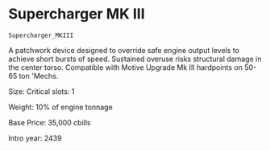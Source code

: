 # Supercharger MK III

`Supercharger_MKIII`

A patchwork device designed to override safe engine output levels to achieve short bursts of speed. Sustained overuse risks structural damage in the center torso. Compatible with Motive Upgrade Mk III hardpoints on 50-65 ton 'Mechs.

Size: Critical slots: 1

Weight: 10% of engine tonnage

Base Price: 35,000 cbills

Intro year: 2439

